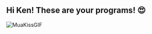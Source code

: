 ## Hi Ken! These are your programs! 😍
![MuaKissGIF](https://github.com/user-attachments/assets/8b30db39-9e89-4267-a2cf-95ebf1894630)

<!--
**kenmanongsong/kenmanongsong** is a ✨ _special_ ✨ repository because its `README.md` (this file) appears on your GitHub profile.

Here are some ideas to get you started:

- 🔭 I’m currently working on ...
- 🌱 I’m currently learning ...
- 👯 I’m looking to collaborate on ...
- 🤔 I’m looking for help with ...
- 💬 Ask me about ...
- 📫 How to reach me: ...
- 😄 Pronouns: ...
- ⚡ Fun fact: ...
-->
